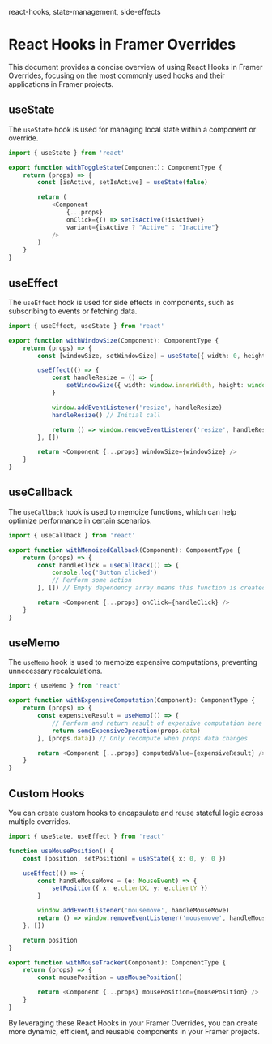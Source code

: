 <tags>react-hooks, state-management, side-effects</tags>

# React Hooks in Framer Overrides

This document provides a concise overview of using React Hooks in Framer Overrides, focusing on the most commonly used hooks and their applications in Framer projects.

## useState

The `useState` hook is used for managing local state within a component or override.

```typescript
import { useState } from 'react'

export function withToggleState(Component): ComponentType {
    return (props) => {
        const [isActive, setIsActive] = useState(false)

        return (
            <Component
                {...props}
                onClick={() => setIsActive(!isActive)}
                variant={isActive ? "Active" : "Inactive"}
            />
        )
    }
}
```

## useEffect

The `useEffect` hook is used for side effects in components, such as subscribing to events or fetching data.

```typescript
import { useEffect, useState } from 'react'

export function withWindowSize(Component): ComponentType {
    return (props) => {
        const [windowSize, setWindowSize] = useState({ width: 0, height: 0 })

        useEffect(() => {
            const handleResize = () => {
                setWindowSize({ width: window.innerWidth, height: window.innerHeight })
            }

            window.addEventListener('resize', handleResize)
            handleResize() // Initial call

            return () => window.removeEventListener('resize', handleResize)
        }, [])

        return <Component {...props} windowSize={windowSize} />
    }
}
```

## useCallback

The `useCallback` hook is used to memoize functions, which can help optimize performance in certain scenarios.

```typescript
import { useCallback } from 'react'

export function withMemoizedCallback(Component): ComponentType {
    return (props) => {
        const handleClick = useCallback(() => {
            console.log('Button clicked')
            // Perform some action
        }, []) // Empty dependency array means this function is created once and reused

        return <Component {...props} onClick={handleClick} />
    }
}
```

## useMemo

The `useMemo` hook is used to memoize expensive computations, preventing unnecessary recalculations.

```typescript
import { useMemo } from 'react'

export function withExpensiveComputation(Component): ComponentType {
    return (props) => {
        const expensiveResult = useMemo(() => {
            // Perform and return result of expensive computation here
            return someExpensiveOperation(props.data)
        }, [props.data]) // Only recompute when props.data changes

        return <Component {...props} computedValue={expensiveResult} />
    }
}
```

## Custom Hooks

You can create custom hooks to encapsulate and reuse stateful logic across multiple overrides.

```typescript
import { useState, useEffect } from 'react'

function useMousePosition() {
    const [position, setPosition] = useState({ x: 0, y: 0 })

    useEffect(() => {
        const handleMouseMove = (e: MouseEvent) => {
            setPosition({ x: e.clientX, y: e.clientY })
        }

        window.addEventListener('mousemove', handleMouseMove)
        return () => window.removeEventListener('mousemove', handleMouseMove)
    }, [])

    return position
}

export function withMouseTracker(Component): ComponentType {
    return (props) => {
        const mousePosition = useMousePosition()

        return <Component {...props} mousePosition={mousePosition} />
    }
}
```

By leveraging these React Hooks in your Framer Overrides, you can create more dynamic, efficient, and reusable components in your Framer projects.
